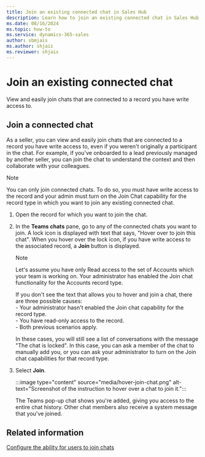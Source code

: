 ```yaml
---
title: Join an existing connected chat in Sales Hub
description: Learn how to join an existing connected chat in Sales Hub.
ms.date: 08/16/2024
ms.topic: how-to
ms.service: dynamics-365-sales
author: sbmjais
ms.author: shjais
ms.reviewer: shjais 
---
```


# Join an existing connected chat

View and easily join chats that are connected to a record you have write access to.

## Join a connected chat

As a seller, you can view and easily join chats that are connected to a record you have write access to, even if you weren't originally a participant in the chat. For example, if you've onboarded to a lead previously managed by another seller, you can join the chat to understand the context and then collaborate with your colleagues.

> [!NOTE]
> You can only join connected chats. To do so, you must have write access to the record and your admin must turn on the Join Chat capability for the record type in which you want to join any existing connected chat.

1. Open the record for which you want to join the chat.

2. In the **Teams chats** pane, go to any of the connected chats you want to join. A lock icon is displayed with text that says, "Hover over to join this chat". When you hover over the lock icon, if you have write access to the associated record, a **Join** button is displayed.

    > [!NOTE]
    > Let's assume you have only Read access to the set of Accounts which your team is working on. Your administrator has enabled the Join chat functionality for the Accounts record type.
    >
    > If you don't see the text that allows you to hover and join a chat, there are three possible causes:<br> - Your administrator hasn't enabled the Join chat capability for the record type.<br> - You have read-only access to the record.<br> - Both previous scenarios apply.
    >     
    > In these cases, you will still see a list of conversations with the message "The chat is locked". In this case, you can ask a member of the chat to manually add you, or you can ask your administrator to turn on the Join chat capabilities for that record type. 

3. Select **Join**.

    :::image type="content" source="media/hover-join-chat.png" alt-text="Screenshot of the instruction to hover over a chat to join it.":::

    The Teams pop-up chat shows you're added, giving you access to the entire chat history. Other chat members also receive a system message that you've joined.

## Related information

[Configure the ability for users to join chats](enable-join-chat.md)


